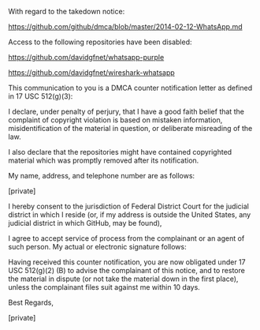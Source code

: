 With regard to the takedown notice:

https://github.com/github/dmca/blob/master/2014-02-12-WhatsApp.md

Access to the following repositories have been disabled:

https://github.com/davidgfnet/whatsapp-purple

https://github.com/davidgfnet/wireshark-whatsapp

This communication to you is a DMCA counter notification letter as defined in 17 USC 512(g)(3):

I declare, under penalty of perjury, that I have a good faith belief that the complaint of 
copyright violation is based on mistaken information, misidentification of the material in 
question, or deliberate misreading of the law.

I also declare that the repositories might have contained copyrighted material which was 
promptly removed after its notification.

My name, address, and telephone number are as follows:

[private]

I hereby consent to the jurisdiction of Federal District Court for the judicial district in which I
reside (or, if my address is outside the United States, any judicial district in which GitHub, 
may be found),

I agree to accept service of process from the complainant or an agent of such person.
My actual or electronic signature follows:

Having received this counter notification, you are now obligated under 17 USC 512(g)(2)
(B) to advise the complainant of this notice, and to restore the material in dispute (or not 
take the material down in the first place), unless the complainant files suit against me 
within 10 days.

Best Regards,

[private]
